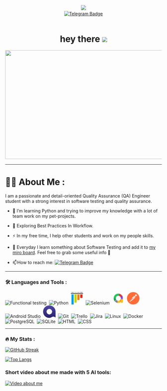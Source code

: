 <div id="header" align="center">
  <img src="https://media.giphy.com/media/dMLmQfCO7lCA2gX3tw/giphy.gif" width="100"/>
  <div id="badges">
  <a href="https://t.me/Lexx_042">
    <img src="https://img.shields.io/badge/Telegram-blue?logo=telegram&logoColor=white&style=for-the-badge" alt="Telegram Badge"/>
  </a>
</div>
  <img src="https://komarev.com/ghpvc/?username=Lexxx42&style=flat-square&color=blue" alt=""/>
  <h1>
  hey there
  <img src="https://media.giphy.com/media/hvRJCLFzcasrR4ia7z/giphy.gif" width="30px"/>
</h1>
</div>
<div align="center">
  <img src="https://media.giphy.com/media/u2pmTWUi0MXjyrMaVj/giphy.gif" width="550" height="350"/>

</div>

---

# :man_technologist: About Me :
I am a passionate and detail-oriented Quality Assurance (QA) Engineer student with a strong interest in software testing and quality assurance.

- :telescope: I’m learning Python and trying to improve my knowledge with a lot of team work on my pet-projects.

- :seedling: Exploring Best Practices In Workflow.

- :zap: In my free time, I help other students and work on my people skills.

- :sparkling_heart: Everyday I learn something about Software Testing and add it to [my miro board](https://miro.com/app/board/uXjVP8eVvAA=/?share_link_id=365056434504). Feel free to grab some useful info :slightly_smiling_face:

- :mailbox:How to reach me: [![Telegram Badge](https://img.shields.io/badge/Telegram-blue?logo=telegram&logoColor=white&style=for-the-badge)](https://t.me/Lexx_042)

---

### :hammer_and_wrench: Languages and Tools :
<div>
  <img src="https://cdn-icons-png.flaticon.com/512/7187/7187399.png" title="Functional testing" alt="Functional testing" width="40" height="40"/>&nbsp;
  <img src="https://cdn-icons-png.flaticon.com/512/5968/5968350.png" title="Python" alt="Python" width="40" height="40"/>&nbsp;
  <img src="https://github.com/Lexxx42/Lexxx42.github.io/blob/main/images/Pytest.png" title="Pytest" alt="Pytest" width="40" height="40"/>&nbsp;
  <img src="https://cdn-icons-png.flaticon.com/512/5936/5936927.png" title="Selenium" alt="Selenium" width="40" height="40"/>&nbsp;
  <img src="https://github.com/Lexxx42/Lexxx42.github.io/blob/main/images/allure.png" title="Allure" alt="Allure" width="40" height="40"/>&nbsp;
  <img src="https://github.com/Lexxx42/Lexxx42.github.io/blob/main/images/postman-logo.png" title="Postman" alt="Postman" width="40" height="40"/>&nbsp;
  <img src="https://cdn-icons-png.flaticon.com/512/2504/2504881.png" title="Android Studio" alt="Android Studio" width="40" height="40"/>&nbsp;
  <img src="https://github.com/Lexxx42/Lexxx42.github.io/blob/main/images/qase.png" title="Qase" alt="Qase" width="40" height="40"/>&nbsp;
  <img src="https://cdn-icons-png.flaticon.com/512/4494/4494748.png" title="Git" alt="Git" width="40" height="40"/>&nbsp;
  <img src="https://cdn-icons-png.flaticon.com/512/2111/2111656.png" title="Trello" alt="Trello" width="40" height="40"/>&nbsp;
  <img src="https://cdn-icons-png.flaticon.com/512/5968/5968875.png" title="Jira" alt="Jira" width="40" height="40"/>&nbsp;
  <img src="https://cdn-icons-png.flaticon.com/512/183/183319.png" title="Linux" alt="Linux" width="40" height="40"/>&nbsp;
  <img src="https://cdn-icons-png.flaticon.com/512/5969/5969059.png" title="Docker" alt="Docker" width="40" height="40"/>&nbsp;
  <img src="https://cdn-icons-png.flaticon.com/512/5968/5968342.png" title="PostgreSQL" alt="PostgreSQL" width="40" height="40"/>&nbsp;
  <img src="https://cdn-icons-png.flaticon.com/512/2306/2306022.png" title="SQLite" alt="SQLite" width="40" height="40"/>&nbsp;
  <img src="https://cdn-icons-png.flaticon.com/512/186/186320.png" title="HTML" alt="HTML" width="40" height="40"/>&nbsp;
  <img src="https://cdn-icons-png.flaticon.com/512/802/802251.png" title="CSS" alt="CSS" width="40" height="40"/>&nbsp;
</div>

---

### :fire: My Stats :
[![GitHub Streak](http://github-readme-streak-stats.herokuapp.com?user=Lexxx42&theme=synthwave)](https://git.io/streak-stats)


[![Top Langs](https://github-readme-stats-git-masterrstaa-rickstaa.vercel.app/api/top-langs/?username=Lexxx42&layout=compact&theme=vision-friendly-dark)](https://github.com/anuraghazra/github-readme-stats)

### Short video about me made with 5 AI tools:

[![Video about me](https://img.youtube.com/vi/I3ancZuG4cg/0.jpg)](https://www.youtube.com/watch?v=I3ancZuG4cg)
